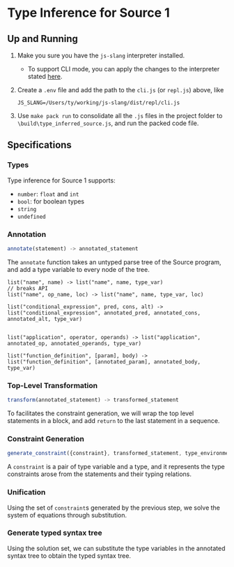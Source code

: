 Type Inference for Source 1
================================

Up and Running
--------------------

1. Make you sure you have the `js-slang` interpreter installed. 
   * To support CLI mode, you can apply the changes to the interpreter stated [here](https://gist.github.com/tysng/bc78a7cf263f1c736fa60a02c7b4906f).
2. Create a `.env` file and add the path to the `cli.js` (or `repl.js`) above, like

   ```
   JS_SLANG=/Users/ty/working/js-slang/dist/repl/cli.js
   ```
3. Use `make pack run` to consolidate all the `.js` files in the project folder to `\build\type_inferred_source.js`, and run the packed code file.



Specifications
-----------------

### Types
Type inference for Source 1 supports:
* `number`: `float` and `int`
* `bool`: for boolean types
* `string`
* `undefined`



### Annotation
```js
annotate(statement) -> annotated_statement
```
The `annotate` function takes an untyped parse tree of the Source program, and add 
a type variable to every node of the tree. 

```
list("name", name) -> list("name", name, type_var)
// breaks API
list("name", op_name, loc) -> list("name", name, type_var, loc)

list("conditional_expression", pred, cons, alt) -> list("conditional_expression", annotated_pred, annotated_cons, annotated_alt, type_var)


list("application", operator, operands) -> list("application", annotated_op, annotated_operands, type_var)

list("function_definition", [param], body) -> list("function_definition", [annotated_param], annotated_body, type_var)

```

### Top-Level Transformation
```js
transform(annotated_statement) -> transformed_statement
```

To facilitates the constraint generation, we will wrap the top level statements 
in a block, and add `return` to the last statement in a sequence. 

### Constraint Generation
```js
generate_constraint({constraint}, transformed_statement, type_environment) -> {constraint}
```
A `constraint` is a pair of type variable and a type, and it represents the type 
constraints arose from the statements and their typing relations.

### Unification
Using the set of `constraint`s generated by the previous step, we solve the 
system of equations through substitution. 


### Generate typed syntax tree
Using the solution set, we can substitute the type variables in the annotated 
syntax tree to obtain the typed syntax tree.




